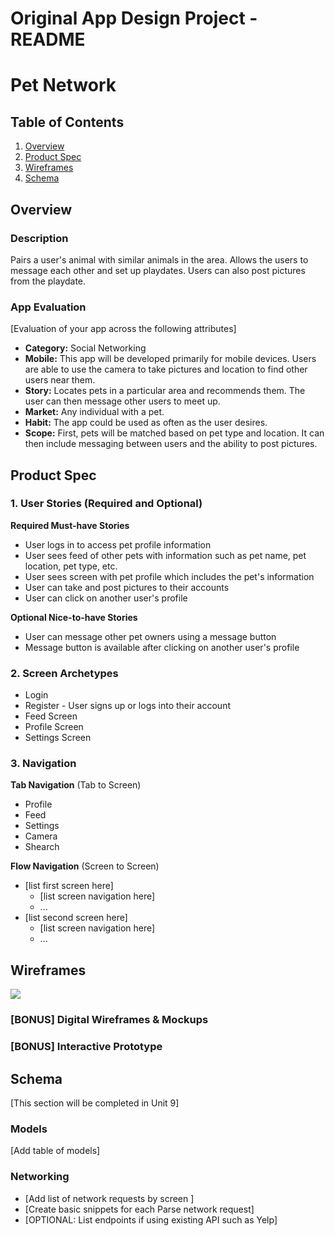 Original App Design Project - README
===
#     Pet Network

## Table of Contents
1. [Overview](#Overview)
1. [Product Spec](#Product-Spec)
1. [Wireframes](#Wireframes)
2. [Schema](#Schema)

## Overview
### Description
Pairs a user's animal with similar animals in the area. Allows the users to message each other and set up playdates. Users can also post pictures from the playdate.

### App Evaluation
[Evaluation of your app across the following attributes]
- **Category:** Social Networking
- **Mobile:** This app will be developed primarily for mobile devices. Users are able to use the camera to take pictures and location to find other users near them.
- **Story:** Locates pets in a particular area and recommends them. The user can then message other users to meet up.
- **Market:** Any individual with a pet.
- **Habit:** The app could be used as often as the user desires.
- **Scope:** First, pets will be matched based on pet type and location. It can then include messaging between users and the ability to post pictures.

## Product Spec

### 1. User Stories (Required and Optional)

**Required Must-have Stories**

* User logs in to access pet profile information
* User sees feed of other pets with information such as pet name, pet location, pet type, etc.
* User sees screen with pet profile which includes the pet's information
* User can take and post pictures to their accounts
* User can click on another user's profile

**Optional Nice-to-have Stories**

* User can message other pet owners using a message button
* Message button is available after clicking on another user's profile

### 2. Screen Archetypes

* Login 
* Register - User signs up or logs into their account
* Feed Screen
* Profile Screen
* Settings Screen

### 3. Navigation

**Tab Navigation** (Tab to Screen)

* Profile
* Feed
* Settings
* Camera
* Shearch

**Flow Navigation** (Screen to Screen)

* [list first screen here]
   * [list screen navigation here]
   * ...
* [list second screen here]
   * [list screen navigation here]
   * ...

## Wireframes
![](https://i.imgur.com/5bcRTka.jpg)

### [BONUS] Digital Wireframes & Mockups

### [BONUS] Interactive Prototype

## Schema 
[This section will be completed in Unit 9]
### Models
[Add table of models]
### Networking
- [Add list of network requests by screen ]
- [Create basic snippets for each Parse network request]
- [OPTIONAL: List endpoints if using existing API such as Yelp]
